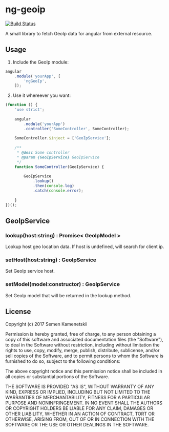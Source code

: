 # ng-geoip

[![Build Status](https://travis-ci.org/skamenetskiy/ng-geoip.svg?branch=master)](https://travis-ci.org/skamenetskiy/ng-geoip)

A small library to fetch GeoIp data for angular from external resource.

## Usage
1. Include the GeoIp module:
```javascript
angular
    .module('yourApp', [
        'ngGeoIp',
    ]);
```
2. Use it whereever you want:
```javascript
(function () {
    'use strict';
    
    angular
        .module('yourApp')
        .controller('SomeController', SomeController);
        
    SomeController.$inject = ['GeoIpService'];
    
    /**
     * @desc Some controller
     * @param {GeoIpService} GeoIpService
     */
    function SomeController(GeoIpService) {
        
        GeoIpService
            .lookup()
            .then(console.log)
            .catch(console.error);
        
    }
})();
```

## GeoIpService
### lookup(host:string) : Promise< GeoIpModel >
Lookup host geo location data. If host is undefined, will search for client ip.

### setHost(host:string) : GeoIpService
Set GeoIp service host.

### setModel(model:constructor) : GeoIpService
Set GeoIp model that will be returned in the lookup method.

## License
Copyright (c) 2017 Semen Kamenetskii

Permission is hereby granted, free of charge, to any person obtaining a copy
of this software and associated documentation files (the "Software"), to deal
in the Software without restriction, including without limitation the rights
to use, copy, modify, merge, publish, distribute, sublicense, and/or sell
copies of the Software, and to permit persons to whom the Software is
furnished to do so, subject to the following conditions:

The above copyright notice and this permission notice shall be included in all
copies or substantial portions of the Software.

THE SOFTWARE IS PROVIDED "AS IS", WITHOUT WARRANTY OF ANY KIND, EXPRESS OR
IMPLIED, INCLUDING BUT NOT LIMITED TO THE WARRANTIES OF MERCHANTABILITY,
FITNESS FOR A PARTICULAR PURPOSE AND NONINFRINGEMENT. IN NO EVENT SHALL THE
AUTHORS OR COPYRIGHT HOLDERS BE LIABLE FOR ANY CLAIM, DAMAGES OR OTHER
LIABILITY, WHETHER IN AN ACTION OF CONTRACT, TORT OR OTHERWISE, ARISING FROM,
OUT OF OR IN CONNECTION WITH THE SOFTWARE OR THE USE OR OTHER DEALINGS IN THE
SOFTWARE.